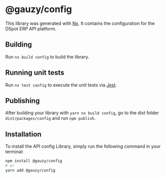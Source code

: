 # @gauzy/config

This library was generated with [Nx](https://nx.dev). It contains the configuration for the DSpot ERP API platform.

## Building

Run `nx build config` to build the library.

## Running unit tests

Run `nx test config` to execute the unit tests via [Jest](https://jestjs.io).

## Publishing

After building your library with `yarn nx build config`, go to the dist folder `dist/packages/config` and run `npm publish`.

## Installation

To install the API config Library, simply run the following command in your terminal:

```bash
npm install @gauzy/config
# or
yarn add @gauzy/config
```

